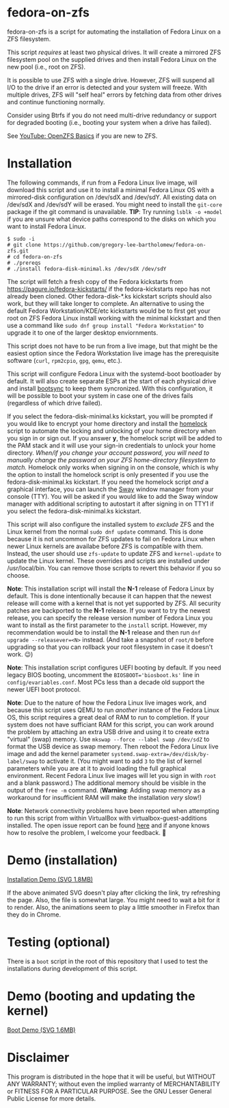 # fedora-on-zfs

fedora-on-zfs is a script for automating the installation of Fedora Linux on a ZFS filesystem.

This script *requires* at least two physical drives. It will create a mirrored ZFS filesystem pool on the supplied drives and then install Fedora Linux on the new pool (i.e., root on ZFS).

It is possible to use ZFS with a single drive. However, ZFS will suspend all I/O to the drive if an error is detected and your system will freeze. With multiple drives, ZFS will "self heal" errors by fetching data from other drives and continue functioning normally.

Consider using Btrfs if you do not need multi-drive redundancy or support for degraded booting (i.e., booting your system when a drive has failed).

See [YouTube: OpenZFS Basics](https://www.youtube.com/watch?v=MsY-BafQgj4) if you are new to ZFS.

# Installation

The following commands, if run from a Fedora Linux live image, will download this script and use it to install a minimal Fedora Linux OS with a mirrored-disk configuration on /dev/sdX and /dev/sdY. All existing data on /dev/sdX and /dev/sdY will be erased. You might need to install the `git-core` package if the git command is unavailable. **TIP**: Try running `lsblk -o +model` if you are unsure what device paths correspond to the disks on which you want to install Fedora Linux.

    $ sudo -i
    # git clone https://github.com/gregory-lee-bartholomew/fedora-on-zfs.git
    # cd fedora-on-zfs
    # ./prereqs
    # ./install fedora-disk-minimal.ks /dev/sdX /dev/sdY

The script will fetch a fresh copy of the Fedora kickstarts from https://pagure.io/fedora-kickstarts/ if the fedora-kickstarts repo has not already been cloned. Other fedora-disk-\*.ks kickstart scripts should also work, but they will take longer to complete. An alternative to using the default Fedora Workstation/KDE/etc kickstarts would be to first get your root on ZFS Fedora Linux install working with the minimal kickstart and then use a command like `sudo dnf group install "Fedora Workstation"` to upgrade it to one of the larger desktop enviornments.

This script does not have to be run from a live image, but that might be the easiest option since the Fedora Workstation live image has the prerequisite software (`curl`, `rpm2cpio`, `gpg`, `qemu`, etc.).

This script will configure Fedora Linux with the systemd-boot bootloader by default. It will also create separate ESPs at the start of each physical drive and install [bootsync](https://github.com/gregory-lee-bartholomew/bootsync) to keep them syncronized. With this configuration, it will be possible to boot your system in case one of the drives fails (regardless of which drive failed).

If you select the fedora-disk-minimal.ks kickstart, you will be prompted if you would like to encrypt your home directory and install the [homelock](https://github.com/gregory-lee-bartholomew/homelock) script to automate the locking and unlocking of your home directory when you sign in or sign out. If you answer **y**, the homelock script will be added to the PAM stack and it will use your sign-in credentials to unlock your home directory. *When/if you change your account password, you will need to manually change the password on your ZFS home-directory filesystem to match.* Homelock only works when signing in on the console, which is why the option to install the homelock script is only presented if you use the fedora-disk-minimal.ks kickstart. If you need the homelock script *and* a graphical interface, you can launch the [Sway](https://github.com/swaywm/sway/wiki) window manager from your console (TTY). You will be asked if you would like to add the Sway window manager with additional scripting to autostart it after signing in on TTY1 if you select the fedora-disk-minimal.ks kickstart.

This script will also configure the installed system to *exclude* ZFS and the Linux kernel from the normal `sudo dnf update` command. This is done because it is not uncommon for ZFS updates to fail on Fedora Linux when newer Linux kernels are availabe before ZFS is compatible with them. Instead, the user should use `zfs-update` to update ZFS and `kernel-update` to update the Linux kernel. These overrides and scripts are installed under /usr/local/bin. You can remove those scripts to revert this behavior if you so choose.

**Note**: This installation script will install the **N-1** release of Fedora Linux by default. This is done intentionally because it can happen that the newest release will come with a kernel that is not yet supported by ZFS. All security patches are backported to the **N-1** release. If you want to try the newest release, you can specify the release version number of Fedora Linux you want to install as the first parameter to the `install` script. However, my recommendation would be to install the **N-1** release and then run `dnf upgrade --releasever=<N>` instead. (And take a snapshot of `root/0` before upgrading so that you can rollback your root filesystem in case it doesn't work. 😉)

**Note**: This installation script configures UEFI booting by default. If you need legacy BIOS booting, uncomment the `BIOSBOOT='biosboot.ks'` line in `config/evariables.conf`. Most PCs less than a decade old support the newer UEFI boot protocol.

**Note**: Due to the nature of how the Fedora Linux live images work, and because this script uses QEMU to run *another* instance of the Fedora Linux OS, this script requires a great deal of RAM to run to completion. If your system does not have sufficiant RAM for this script, you can work around the problem by attaching an extra USB drive and using it to create extra "virtual" (swap) memory. Use `mkswap --force --label swap /dev/sdZ` to format the USB device as swap memory. Then reboot the Fedora Linux live image and add the kernel parameter `systemd.swap-extra=/dev/disk/by-label/swap` to activate it. (You might want to add `3` to the list of kernel parameters while you are at it to avoid loading the full graphical environment. Recent Fedora Linux live images will let you sign in with `root` and a blank password.) The additional memory should be visible in the output of the `free -m` command. (**Warning**: Adding swap memory as a workaround for insufficient RAM will make the installation *very* slow!)

**Note**: Network connectivity problems have been reported when attempting to run this script from within VirtualBox with virtualbox-guest-additions installed. The open issue report can be found [here](https://github.com/gregory-lee-bartholomew/fedora-on-zfs/issues/2) and if anyone knows how to resolve the problem, I welcome your feedback. 🙂

# Demo (installation)

[Installation Demo (SVG 1.8MB)](https://raw.githubusercontent.com/gregory-lee-bartholomew/fedora-on-zfs/main/install-demo.svg)

If the above animated SVG doesn't play after clicking the link, try refreshing the page. Also, the file is somewhat large. You might need to wait a bit for it to render. Also, the animations seem to play a little smoother in Firefox than they do in Chrome.

# Testing (optional)

There is a `boot` script in the root of this repository that I used to test the installations during development of this script. 

# Demo (booting and updating the kernel)

[Boot Demo (SVG 1.6MB)](https://raw.githubusercontent.com/gregory-lee-bartholomew/fedora-on-zfs/main/boot-demo.svg)
 
# Disclaimer

This program is distributed in the hope that it will be useful, but WITHOUT ANY WARRANTY; without even the implied warranty of MERCHANTABILITY or FITNESS FOR A PARTICULAR PURPOSE. See the GNU Lesser General Public License for more details.

